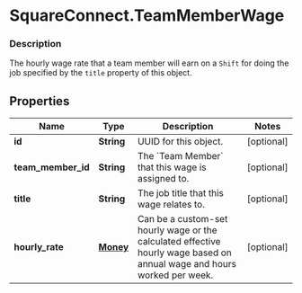 # SquareConnect.TeamMemberWage

### Description

The hourly wage rate that a team member will earn on a `Shift` for doing the job specified by the `title` property of this object.

## Properties
Name | Type | Description | Notes
------------ | ------------- | ------------- | -------------
**id** | **String** | UUID for this object. | [optional] 
**team_member_id** | **String** | The &#x60;Team Member&#x60; that this wage is assigned to. | [optional] 
**title** | **String** | The job title that this wage relates to. | [optional] 
**hourly_rate** | [**Money**](Money.md) | Can be a custom-set hourly wage or the calculated effective hourly wage based on annual wage and hours worked per week. | [optional] 


